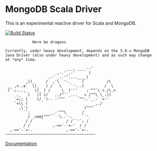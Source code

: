 MongoDB Scala Driver
====================

This is an experimental reactive driver for Scala and MongoDB.

[![Build Status](https://travis-ci.org/mongodb/mongo-scala-driver.png?branch=master)](https://travis-ci.org/mongodb/mongo-scala-driver)

                Here be dragons

    Currently, under heavy development, depends on the 3.0.x MongoDB
    Java Driver (also under heavy development) and as such may change
    at *any* time.

                               ___, ____--'
                          _,-.'_,-'      (
                       ,-' _.-''....____(
             ,))_     /  ,'\ `'-.     (          /\
     __ ,+..a`  \(_   ) /   \    `'-..(         /  \
     )`-;...,_   \(_ ) /     \  ('''    ;'^^`\ <./\.>
         ,_   )   |( )/   ,./^``_..._  < /^^\ \_.))
        `=;; (    (/_')-- -'^^`      ^^-.`_.-` >-'
        `=\\ (                             _,./
          ,\`(                         )^^^
            ``;         __-'^^\       /
              / _>emj^^^   `\..`-.    ``'.
             / /               / /``'`; /
            / /          ,-=='-`=-'  / /
      ,-=='-`=-.               ,-=='-`=-.
    ~~~~~~~~~~~~~~~~~~~~~~~~~~~~~~~~~~~~~~~~

[Documentation](http://mongodb.github.io/mongo-scala-driver/)
